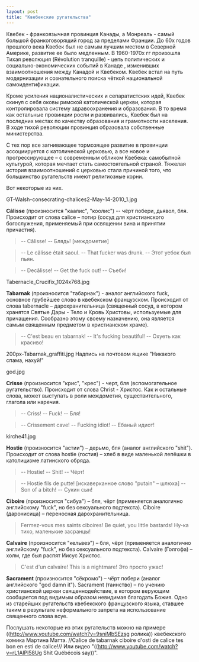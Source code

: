 ```yaml
---
layout: post
title: "Квебекские ругательства"
---
```

Квебек - франкоязычная провинция Канады, а Монреаль - самый большой франкоговорящий город за пределами Франции. До 60х годов прошлого века Квебек был не самым лучшим местом в Северной Америке, развитие ее было медленным. В 1960-1970х гг произошла Тихая революция (R&#233;volution tranquille) - цепь политических и социально-экономических событий в Канаде , изменивших взаимоотношения между Канадой и Квебеком. Квебек встал на путь модернизации и сознательного поиска чёткой национальной самоидентификации. 

Кроме усиления националистических и сепаратистских идей, Квебек скинул с себя оковы римской католической церкви, которая контролировала систему здравоохранения и образования. В то время как остальные провинции росли и развивались, Квебек был на последних местах по качеству образования и грамотности населения. В ходе тихой революции провинция образовала собственные министерства.

С тех пор все загнивающее тормозящее развитие в провинции ассоциируется с католической церковью, а все новое и прогрессирующее – с современным обликом Квебека: самобытной культурой, которая мечтает стать самостоятельной страной. Тяжелая история взаимоотношений с церковью стала причиной того, что большинство ругательств имеют религиозные корни.

Вот некоторые из них.

GT-Walsh-consecrating-chalices2-May-14-2010_1.jpg

**C&#226;lisse** (произносится "каалис", "коолис") -- чёрт побери, дьявол, бля. Происходит от слова calice – потир (сосуд для христианского богослужения, применяемый при освящении вина и принятии причастия). 

> -- C&#226;lisse!
> -- Блядь! [междометие]

> -- Le c&#226;lisse &#233;tait saoul.
> -- That fucker was drunk.
> -- Этот уебок был пьян.

> -- Dec&#226;lisse!
> -- Get the fuck out!
> -- Съеби!

Tabernacle_Crucifix_1024x768.jpg

**Tabarnak** (произносится "табарнак") - аналог английского fuck, основное грубейшее слово в квебекском французском. Происходит от слова tabernacle – дарохранительница (священный сосуд, в котором хранятся Святые Дары - Тело и Кровь Христовы, используемые для причащения. Сообразно этому своему назначению, она является самым священным предметом в христианском храме).

> -- C'est beau en tabarnak!
> -- It's fucking beautiful!
> -- Охуеть как красиво!

200px-Tabarnak_graffiti.jpg
Надпись на почтовом ящике "Никакого спама, нахуй!"

god.jpg

**Crisse** (произносится "крис", "крес") - черт, бля (вспомогательное ругательство). Происходит от слова Christ - Христос. Как и остальные слова, может выступать в роли междометия, существительного, глагола или наречия.

> -- Criss!
> -- Fuck! 
> -- Бля!

> -- Crissement cave!
> -- Fucking idiot!
> -- Ебаный идиот!

kirche41.jpg

**Hostie** (произносится "астии") – дерьмо, бля (аналог английского "shit"). Происходит от слова hostie (гостия) – хлеб в виде маленькой лепёшки в католицизме латинского обряда.

> -- Hostie!
> -- Shit!
> -- Чёрт!

> -- Hostie fils de putte! [искаверканное слово "putain" – шлюха]
> -- Son of a bitch!
> -- Сукин сын!

**Сiboire** (произносится "сибуа") – бля, чёрт (применяется аналогично английскому "fuck", но без сексуального подтекста). Ciboire (даронисица) – переносная дарохранительница. 

> Fermez-vous mes saints ciboires!
> Be quiet, you little bastards!
> Ну-ка тихо, маленькие засранцы!

**Сalvaire** (произносится "кельвеэ") – бля, чёрт (применяется аналогично английскому "fuck", но без сексуального подтекста). Calvaire (Голгофа) – холм, где был распят Иисус Христос.

> C'est d'un calvaire!
> This is a nightmare!
> Это просто ужас!

**Sacrament** (произносится "сёкромо") – чёрт побери (аналог английского "god damn it"). Sacrament (таинство) – по учению христианской церкви священнодействие, в котором верующим сообщается под видимым образом невидимая благодать Божия. Одно из старейших ругательств квебекского французского языка, ставшее таким в результате неформального запрета на использование священного слова всуе. 

Послушать некоторые из этих ругательств можно на примере ((http://www.youtube.com/watch?v=9sniMbSEzsg ролика)) квебекского комика Мартина Маттэ. //Calice de tabarnak ciboire d'osti de calice tes&#65279; bon en esti de calice!// Или видео "((http://www.youtube.com/watch?v=rL1AlPl58Ug Shit Qu&#233;b&#233;cois say))".
